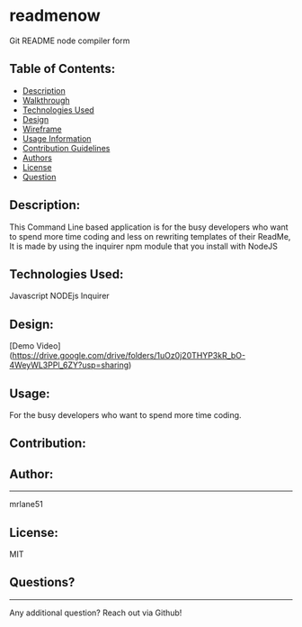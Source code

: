 # readmenow
Git README node compiler form

##  Table of Contents:
* [Description](#description)
* [Walkthrough](#walkthrough)
* [Technologies Used](#technologies-used)
* [Design](#design)
* [Wireframe](#wireframe)
* [Usage Information](#usage)
* [Contribution Guidelines](#contribution-guidelines)
* [Authors](#authors)
* [License](#license)
* [Question](#questions)


## Description:
This Command Line based application is for the busy developers who want to spend more time coding and less on rewriting templates of their ReadMe,
It is made by using the inquirer npm module that you install with NodeJS

## Technologies Used:
Javascript NODEjs Inquirer

## Design:
[Demo Video] (https://drive.google.com/drive/folders/1uOz0j20THYP3kR_bO-4WeyWL3PPl_6ZY?usp=sharing)

## Usage:

For the busy developers who want to spend more time coding.

## Contribution:


## Author:
--- 
mrlane51

## License:

MIT 

## Questions?
---
Any additional question? Reach out via Github!
